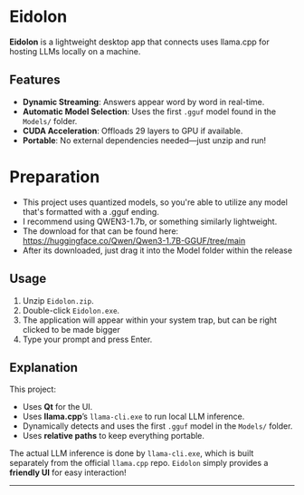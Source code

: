 # Eidolon

**Eidolon** is a lightweight desktop app that connects uses llama.cpp for hosting LLMs locally on a machine.

## Features
- **Dynamic Streaming**: Answers appear word by word in real-time.
- **Automatic Model Selection**: Uses the first `.gguf` model found in the `Models/` folder.
- **CUDA Acceleration**: Offloads 29 layers to GPU if available.
- **Portable**: No external dependencies needed—just unzip and run!

# Preparation
- This project uses quantized models, so you're able to utilize any model that's formatted with a .gguf ending.
- I recommend using QWEN3-1.7b, or something similarly lightweight.
- The download for that can be found here: https://huggingface.co/Qwen/Qwen3-1.7B-GGUF/tree/main
- After its downloaded, just drag it into the Model folder within the release
## Usage

1. Unzip `Eidolon.zip`.
2. Double-click `Eidolon.exe`.
3. The application will appear within your system trap, but can be right clicked to be made bigger
4. Type your prompt and press Enter.

## Explanation
This project:
- Uses **Qt** for the UI.
- Uses **llama.cpp**’s `llama-cli.exe` to run local LLM inference.
- Dynamically detects and uses the first `.gguf` model in the `Models/` folder.
- Uses **relative paths** to keep everything portable.

The actual LLM inference is done by `llama-cli.exe`, which is built separately from the official `llama.cpp` repo. `Eidolon` simply provides a **friendly UI** for easy interaction!

---
